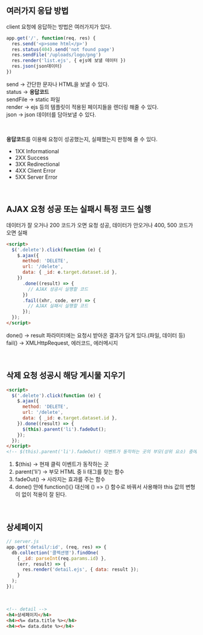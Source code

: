 ## 여러가지 응답 방법

client 요청에 응답하는 방법은 여러가지가 있다.

```js
app.get('/', function(req, res) {
  res.send('<p>some html</p>')
  res.status(404).send('not found page')
  res.sendFile('/uploads/logo/png')
  res.render('list.ejs', { ejs에 보낼 데이터 })
  res.json(json데이터)
})
```

send -> 간단한 문자나 HTML을 보낼 수 있다. <br>
status -> **응답코드** <br>
sendFile -> static 파일 <br>
render -> ejs 등의 템플릿이 적용된 페이지들을 렌더링 해줄 수 있다. <br>
json -> json 데이터를 담아보낼 수 있다.

<br>

**응답코드**를 이용해 요청이 성공했는지, 실패했는지 판정해 줄 수 있다. <br>

- 1XX Informational
- 2XX Success
- 3XX Redirectional
- 4XX Client Error
- 5XX Server Error

<br>

## AJAX 요청 성공 또는 실패시 특정 코드 실행

데이터가 잘 오거나 200 코드가 오면 요청 성공, 데이터가 안오거나 400, 500 코드가 오면 실패

```html
<script>
  $('.delete').click(function (e) {
    $.ajax({
      method: 'DELETE',
      url: '/delete',
      data: { _id: e.target.dataset.id },
    })
      .done((result) => {
        // AJAX 성공시 실행할 코드
      })
      .fail((xhr, code, err) => {
        // AJAX 실패시 실행할 코드
      });
  });
</script>
```

done() -> result 파라미터에는 요청시 받아온 결과가 담겨 있다.(파일, 데이터 등) <br>
fail() -> XMLHttpRequest, 에러코드, 에러메시지

<br>

## 삭제 요청 성공시 해당 게시물 지우기

```html
<script>
  $('.delete').click(function (e) {
    $.ajax({
      method: 'DELETE',
      url: '/delete',
      data: { _id: e.target.dataset.id },
    }).done((result) => {
      $(this).parent('li').fadeOut();
    });
  });
</script>
<!-- $(this).parent('li').fadeOut() 이벤트가 동작하는 곳의 부모(상위 요소) 중에 <li> 태그가 있으면 사라지게 하는 코드 -->
```

1. $(this) -> 현재 클릭 이벤트가 동작하는 곳
2. parent('li') -> 부모 HTML 중 li 태그를 찾는 함수
3. fadeOut() -> 사라지는 효과를 주는 함수
4. done() 안에 function(){} 대신에 () => {} 함수로 바꿔서 사용해야 this 값의 변형이 없이 적용이 잘 된다.

<br>

## 상세페이지

```js
// server.js
app.get('detail/:id', (req, res) => {
  db.collection('콜렉션명').findOne(
    { _id: parseInt(req.params.id) },
    (err, result) => {
      res.render('detail.ejs', { data: result });
    }
  );
});
```

<br>

```html
<!-- detail -->
<h4>상세페이지</h4>
<h4><%= data.title %></h4>
<h4><%= data.date %></h4>
```
